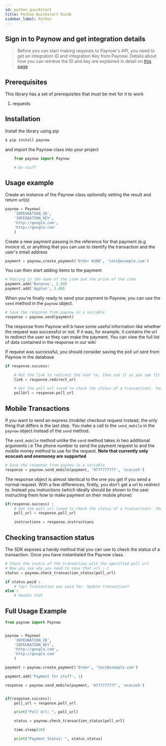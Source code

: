 ```yaml
---
id: python_quickstart
title: Python Quickstart Guide
sidebar_label: Python
---
```



## Sign in to Paynow and get integration details

> Before you can start making requests to Paynow's API, you need to get an integration ID and integration Key from Paynow. Details about how you can retrieve the ID and key are explained in detail on [this page](generation.md)

## Prerequisites

This library has a set of prerequisites that must be met for it to work

1.  requests 

## Installation

Install the library using pip

```sh
$ pip install paynow
```

and import the Paynow class into your project

```python
	from paynow import Paynow

	# Do stuff
```

## Usage example

Create an instance of the Paynow class optionally setting the result and return url(s)

```python
paynow = Paynow(
	'INTEGRATION_ID', 
	'INTEGRATION_KEY',
	'http://google.com', 
	'http://google.com'
	)
```


Create a new payment passing in the reference for that payment (e.g invoice id, or anything that you can use to identify the transaction and the user's email address

```python
payment = paynow.create_payment('Order #100', 'test@example.com')
```

You can then start adding items to the payment

```python
# Passing in the name of the item and the price of the item
payment.add('Bananas', 2.50)
payment.add('Apples', 3.40)
```

When you're finally ready to send your payment to Paynow, you can use the `send` method in the `paynow` object.

```python
# Save the response from paynow in a variable
response = paynow.send(payment)
```

The response from Paynow will b have some useful information like whether the request was successful or not. If it was, for example, it contains the url to redirect the user so they can make the payment. You can view the full list of data contained in the response in our wiki

If request was successful, you should consider saving the poll url sent from Paynow in the database

```python
if response.success:

    # Get the link to redirect the user to, then use it as you see fit
	link = response.redirect_url

	# Get the poll url (used to check the status of a transaction). You might want to save this in your DB
	pollUrl = response.poll_url

```


## Mobile Transactions

If you want to send an express (mobile) checkout request instead, the only thing that differs is the last step. You make a call to the `send_mobile` in the `paynow` object
instead of the `send` method.

The `send_mobile` method unlike the `send` method takes in two additional arguments i.e The phone number to send the payment request to and the mobile money method to use for the request. **Note that currently only ecocash and onemoney are supported**

```python
# Save the response from paynow in a variable
response = paynow.send_mobile(payment, '0777777777', 'ecocash')
```

The response object is almost identical to the one you get if you send a normal request. With a few differences, firstly, you don't get a url to redirect to. Instead you instructions (which ideally should be shown to the user instructing them how to make payment on their mobile phone)

```python
if(response.success) :
	# Get the poll url (used to check the status of a transaction). You might want to save this in your DB
    poll_url = response.poll_url

    instructions = response.instructions
```

## Checking transaction status

The SDK exposes a handy method that you can use to check the status of a transaction. Once you have instantiated the Paynow class.

```python
# Check the status of the transaction with the specified poll url
# Now you see why you need to save that url ;-)
status = paynow.check_transaction_status(poll_url)

if status.paid :
	# Yay! Transaction was paid for. Update transaction?
else :
	# Handle that
```

## Full Usage Example

```python
from paynow import Paynow


paynow = Paynow(
	'INTEGRATION_ID', 
	'INTEGRATION_KEY',
	'http://google.com', 
	'http://google.com'
	)

payment = paynow.create_payment('Order', 'test@example.com')

payment.add('Payment for stuff', 1)

response = paynow.send_mobile(payment, '0777777777', 'ecocash')


if(response.success):
    poll_url = response.poll_url

    print("Poll Url: ", poll_url)

    status = paynow.check_transaction_status(poll_url)

    time.sleep(30)

    print("Payment Status: ", status.status)

```
